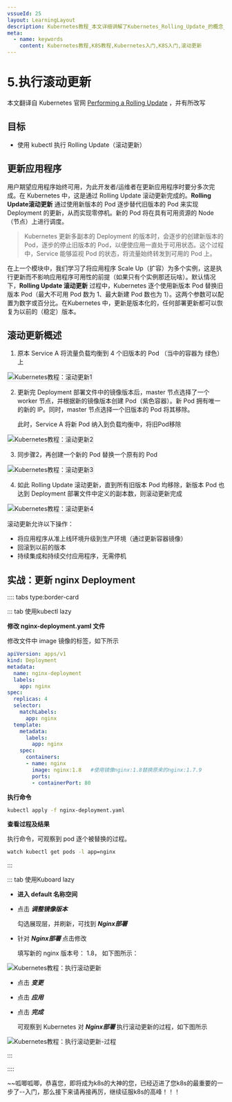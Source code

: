 ```yaml
---
vssueId: 25
layout: LearningLayout
description: Kubernetes教程_本文详细讲解了Kubernetes_Rolling_Update_的概念_并描述了如何使用_kubectl_Kuboard_对一个应用程序执行滚动更新。
meta:
  - name: keywords
    content: Kubernetes教程,K8S教程,Kubernetes入门,K8S入门,滚动更新
---
```


# 5.执行滚动更新

本文翻译自 Kubernetes 官网 [Performing a Rolling Update](https://kubernetes.io/docs/tutorials/kubernetes-basics/update/update-intro/) ，并有所改写

## 目标

- 使用 kubectl 执行 Rolling Update（滚动更新）

## 更新应用程序

用户期望应用程序始终可用，为此开发者/运维者在更新应用程序时要分多次完成。在 Kubernetes 中，这是通过 Rolling Update 滚动更新完成的。**Rolling Update滚动更新** 通过使用新版本的 Pod 逐步替代旧版本的 Pod 来实现 Deployment 的更新，从而实现零停机。新的 Pod 将在具有可用资源的 Node（节点）上进行调度。

> Kubernetes 更新多副本的 Deployment 的版本时，会逐步的创建新版本的 Pod，逐步的停止旧版本的 Pod，以便使应用一直处于可用状态。这个过程中，Service 能够监视 Pod 的状态，将流量始终转发到可用的 Pod 上。

在上一个模块中，我们学习了将应用程序 Scale Up（扩容）为多个实例，这是执行更新而不影响应用程序可用性的前提（如果只有个实例那还玩啥）。默认情况下，**Rolling Update 滚动更新** 过程中，Kubernetes 逐个使用新版本 Pod 替换旧版本 Pod（最大不可用 Pod 数为 1、最大新建 Pod 数也为 1）。这两个参数可以配置为数字或百分比。在Kubernetes 中，更新是版本化的，任何部署更新都可以恢复为以前的（稳定）版本。

## 滚动更新概述

1. 原本 Service A 将流量负载均衡到 4 个旧版本的 Pod （当中的容器为 绿色）上

<img src="./update.assets/module_06_rollingupdates1.svg" style="border: 1px solid #d7dae2; max-width: 600px;" alt="Kubernetes教程：滚动更新1"></img>

2. 更新完 Deployment 部署文件中的镜像版本后，master 节点选择了一个 worker 节点，并根据新的镜像版本创建 Pod（紫色容器）。新 Pod 拥有唯一的新的 IP。同时，master 节点选择一个旧版本的 Pod 将其移除。

    此时，Service A 将新 Pod 纳入到负载均衡中，将旧Pod移除

<img src="./update.assets/module_06_rollingupdates2.svg" style="border: 1px solid #d7dae2; max-width: 600px;" alt="Kubernetes教程：滚动更新2"></img>

3. 同步骤2，再创建一个新的 Pod 替换一个原有的 Pod

<img src="./update.assets/module_06_rollingupdates3.svg" style="border: 1px solid #d7dae2; max-width: 600px;" alt="Kubernetes教程：滚动更新3"></img>

4. 如此 Rolling Update 滚动更新，直到所有旧版本 Pod 均移除，新版本 Pod 也达到 Deployment 部署文件中定义的副本数，则滚动更新完成

<img src="./update.assets/module_06_rollingupdates4.svg" style="border: 1px solid #d7dae2; max-width: 600px;" alt="Kubernetes教程：滚动更新4"></img>

滚动更新允许以下操作：

- 将应用程序从准上线环境升级到生产环境（通过更新容器镜像）
- 回滚到以前的版本
- 持续集成和持续交付应用程序，无需停机

## 实战：更新 nginx Deployment

:::: tabs type:border-card

::: tab 使用kubectl lazy

**修改 nginx-deployment.yaml 文件**

修改文件中 image 镜像的标签，如下所示

``` yaml {19}
apiVersion: apps/v1
kind: Deployment
metadata:
  name: nginx-deployment
  labels:
    app: nginx
spec:
  replicas: 4
  selector:
    matchLabels:
      app: nginx
  template:
    metadata:
      labels:
        app: nginx
    spec:
      containers:
      - name: nginx
        image: nginx:1.8   #使用镜像nginx:1.8替换原来的nginx:1.7.9
        ports:
        - containerPort: 80
```

**执行命令**

``` sh
kubectl apply -f nginx-deployment.yaml
```

**查看过程及结果**

执行命令，可观察到 pod 逐个被替换的过程。
``` sh
watch kubectl get pods -l app=nginx
```

:::

::: tab 使用Kuboard lazy

* **进入 default 名称空间**

* 点击 ***调整镜像版本***

  勾选展现层，并刷新，可找到 ***Nginx部署***

* 针对 ***Nginx部署*** 点击修改

  填写新的 nginx 版本号： 1.8， 如下图所示：

![Kubernetes教程：执行滚动更新](./update.assets/image-20190822214324429.png)

* 点击 ***变更***

* 点击 ***应用***

* 点击 ***完成***

  可观察到 Kubernetes 对 ***Nginx部署*** 执行滚动更新的过程，如下图所示

![Kubernetes教程：执行滚动更新-过程](./update.assets/image-20190822214503847.png)

:::

::::


~~呱唧呱唧，恭喜您，即将成为k8s的大神的您，已经迈进了您k8s的最重要的一步了--入门，那么接下来请再接再厉，继续征服k8s的高峰！！！
